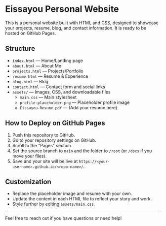 # Eissayou Personal Website

This is a personal website built with HTML and CSS, designed to showcase your projects, resume, blog, and contact information. It is ready to be hosted on GitHub Pages.

## Structure
- `index.html` — Home/Landing page
- `about.html` — About Me
- `projects.html` — Projects/Portfolio
- `resume.html` — Resume & Experience
- `blog.html` — Blog
- `contact.html` — Contact form and social links
- `assets/` — Images, CSS, and downloadable files
  - `main.css` — Main stylesheet
  - `profile-placeholder.png` — Placeholder profile image
  - `Eissayou-Resume.pdf` — (Add your resume here)

## How to Deploy on GitHub Pages
1. Push this repository to GitHub.
2. Go to your repository settings on GitHub.
3. Scroll to the "Pages" section.
4. Set the source branch to `main` and the folder to `/root` (or `/docs` if you move your files).
5. Save and your site will be live at `https://<your-username>.github.io/<repo-name>/`.

## Customization
- Replace the placeholder image and resume with your own.
- Update the content in each HTML file to reflect your story and work.
- Style further by editing `assets/main.css`.

---

Feel free to reach out if you have questions or need help! 
